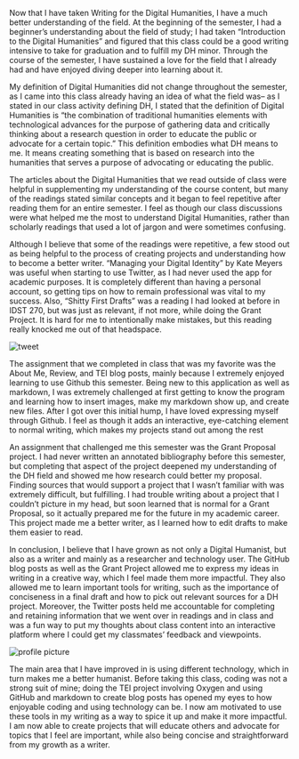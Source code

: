 Now that I have taken Writing for the Digital Humanities, I have a much better understanding of the field. At the beginning of the semester, I had a beginner’s understanding about the field of study; I had taken “Introduction to the Digital Humanities” and figured that this class could be a good writing intensive to take for graduation and to fulfill my DH minor. Through the course of the semester, I have sustained a love for the field that I already had and have enjoyed diving deeper into learning about it. 

My definition of Digital Humanities did not change throughout the semester, as I came into this class already having an idea of what the field was– as I stated in our class activity defining DH, I stated that the definition of Digital Humanities is “the combination of traditional humanities elements with technological advances for the purpose of gathering data and critically thinking about a research question in order to educate the public or advocate for a certain topic.” This definition embodies what DH means to me. It means creating something that is based on research into the humanities that serves a purpose of advocating or educating the public.

The articles about the Digital Humanities that we read outside of class were helpful in supplementing my understanding of the course content, but many of the readings stated similar concepts and it began to feel repetitive after reading them for an entire semester. I feel as though our class discussions were what helped me the most to understand Digital Humanities, rather than scholarly readings that used a lot of jargon and were sometimes confusing.

Although I believe that some of the readings were repetitive, a few stood out as being helpful to the process of creating projects and understanding how to become a better writer. “Managing your Digital Identity” by Kate Meyers was useful when starting to use Twitter, as I had never used the app for academic purposes. It is completely different than having a personal account, so getting tips on how to remain professional was vital to my success. Also, “Shitty First Drafts” was a reading I had looked at before in IDST 270, but was just as relevant, if not more, while doing the Grant Project. It is hard for me to intentionally make mistakes, but this reading really knocked me out of that headspace.

![tweet](https://madelynritter.github.io/Madelyns-Blog/images/shitty.jpg)

The assignment that we completed in class that was my favorite was the About Me, Review, and TEI blog posts, mainly because I extremely enjoyed learning to use Github this semester. Being new to this application as well as markdown, I was extremely challenged at first getting to know the program and learning how to insert images, make my markdown show up, and create new files. After I got over this initial hump, I have loved expressing myself through Github. I feel as though it adds an interactive, eye-catching element to normal writing, which makes my projects stand out among the rest

An assignment that challenged me this semester was the Grant Proposal project. I had never written an annotated bibliography before this semester, but completing that aspect of the project deepened my understanding of the DH field and showed me how research could better my proposal. Finding sources that would support a project that I wasn’t familiar with was extremely difficult, but fulfilling. I had trouble writing about a project that I couldn’t picture in my head, but soon learned that is normal for a Grant Proposal, so it actually prepared me for the future in my academic career. This project made me a better writer, as I learned how to edit drafts to make them easier to read.

In conclusion, I believe that I have grown as not only a Digital Humanist, but also as a writer and mainly as a researcher and technology user. The GitHub blog posts as well as the Grant Project allowed me to express my ideas in writing in a creative way, which I feel made them more impactful. They also allowed me to learn important tools for writing, such as the importance of conciseness in a final draft and how to pick out relevant sources for a DH project. Moreover, the Twitter posts held me accountable for completing and retaining information that we went over in readings and in class and was a fun way to put my thoughts about class content into an interactive platform where I could get my classmates’ feedback and viewpoints.

![profile picture](https://madelynritter.github.io/Madelyns-Blog/images/oxygen.jpg)

The main area that I have improved in is using different technology, which in turn makes me a better humanist. Before taking this class, coding was not a strong suit of mine; doing the TEI project involving Oxygen and using GitHub and markdown to create blog posts has opened my eyes to how enjoyable coding and using technology can be. I now am motivated to use these tools in my writing as a way to spice it up and make it more impactful. I am now able to create projects that will educate others and advocate for topics that I feel are important, while also being concise and straightforward from my growth as a writer.


